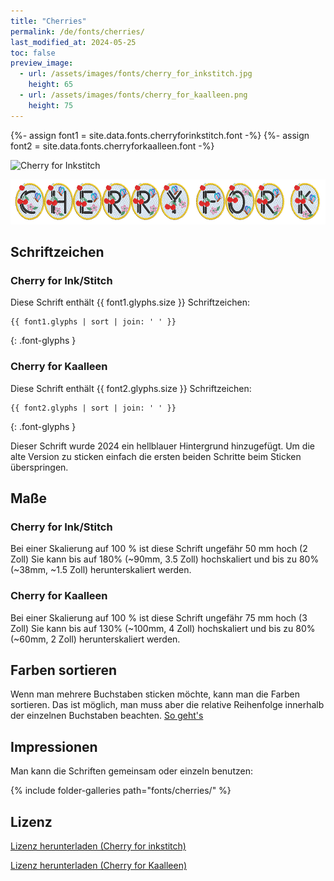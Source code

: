 ```yaml
---
title: "Cherries"
permalink: /de/fonts/cherries/
last_modified_at: 2024-05-25
toc: false
preview_image:
  - url: /assets/images/fonts/cherry_for_inkstitch.jpg
    height: 65
  - url: /assets/images/fonts/cherry_for_kaalleen.png
    height: 75
---
```

{%- assign font1 = site.data.fonts.cherryforinkstitch.font -%}
{%- assign font2 = site.data.fonts.cherryforkaalleen.font -%}

<img 
     src="/assets/images/fonts/cherry_for_inkstitch.jpg"
     alt="Cherry for Inkstitch" height="48">
     
<img 
     src="/assets/images/fonts/cherry_for_kaalleen.png"
     alt="Cherry for Kaalleen" height="72">


## Schriftzeichen

### Cherry for Ink/Stitch

Diese Schrift enthält  {{ font1.glyphs.size }} Schriftzeichen:

```
{{ font1.glyphs | sort | join: ' ' }}
```
{: .font-glyphs }

### Cherry for Kaalleen

Diese Schrift enthält  {{ font2.glyphs.size }} Schriftzeichen:

```
{{ font2.glyphs | sort | join: ' ' }}
```
{: .font-glyphs }

Dieser Schrift wurde 2024 ein hellblauer Hintergrund hinzugefügt. Um die alte Version zu sticken einfach die ersten beiden Schritte beim Sticken überspringen.


## Maße

### Cherry for Ink/Stitch

Bei einer Skalierung auf 100 % ist diese Schrift ungefähr 50 mm hoch (2 Zoll)
Sie kann bis auf 180% (~90mm, 3.5 Zoll) hochskaliert und bis zu 80% (~38mm, ~1.5 Zoll) herunterskaliert werden.


### Cherry for Kaalleen

Bei einer Skalierung auf 100 % ist diese Schrift ungefähr 75 mm hoch (3 Zoll)
Sie kann bis auf 130% (~100mm, 4 Zoll) hochskaliert und bis zu 80% (~60mm, 2 Zoll) herunterskaliert werden.


## Farben sortieren

Wenn man mehrere Buchstaben sticken möchte, kann man die Farben sortieren. Das ist möglich, man muss aber die relative Reihenfolge innerhalb der einzelnen Buchstaben beachten. [So geht's](https://inkstitch.org/de/docs/lettering/#sortierung-von-farben)


## Impressionen

Man kann die Schriften gemeinsam oder einzeln benutzen:

{% include folder-galleries path="fonts/cherries/" %}


## Lizenz

[Lizenz herunterladen (Cherry for inkstitch)](https://github.com/inkstitch/inkstitch/tree/main/fonts/cherryforinkstitch/LICENSE)

[Lizenz herunterladen (Cherry for Kaalleen)](https://github.com/inkstitch/inkstitch/tree/main/fonts/cherryforkaalleen/LICENSE)
